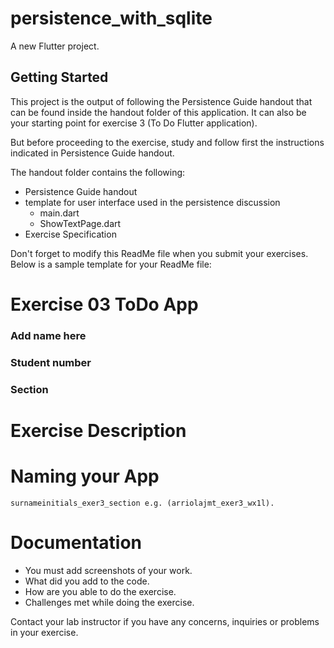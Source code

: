 # persistence_with_sqlite

A new Flutter project.

## Getting Started

This project is the output of following the Persistence Guide handout that can be found inside the handout folder of this application. 
It can also be your starting point for exercise 3 (To Do Flutter application). 

But before proceeding to the exercise, study and follow first the instructions indicated in 
Persistence Guide handout.

The handout folder contains the following:  
  - Persistence Guide handout  
  - template for user interface used in the persistence discussion  
    + main.dart  
    + ShowTextPage.dart  
  - Exercise Specification  

Don't forget to modify this ReadMe file when you submit your exercises. Below is a sample template for your ReadMe file:    

# Exercise 03 ToDo App
### Add name here
### Student number
### Section

# Exercise Description


# Naming your App
```
surnameinitials_exer3_section e.g. (arriolajmt_exer3_wx1l).
```

# Documentation
- You must add screenshots of your work.
- What did you add to the code.
- How are you able to do the exercise.
- Challenges met while doing the exercise.


Contact your lab instructor if you have any concerns, inquiries or problems in your exercise.
